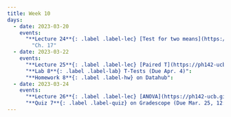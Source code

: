 ```yaml
---
title: Week 10
days:
  - date: 2023-03-20
    events:
      "**Lecture 24**{: .label .label-lec} [Test for two means](https://ph142-ucb.github.io/sp23/src/flavors-of-t.pdf) ([Recording](https://youtu.be/kvl-JQNk9kM))":
        "Ch. 17"
  - date: 2023-03-22
    events:
      "**Lecture 25**{: .label .label-lec} [Paired T](https://ph142-ucb.github.io/sp23/src/paired-t.pdf)":
      "**Lab 8**{: .label .label-lab} T-Tests (Due Apr. 4)":
      "**Homework 8**{: .label .label-hw} on Datahub":
  - date: 2023-03-24
    events:
      "**Lecture 26**{: .label .label-lec} [ANOVA](https://ph142-ucb.github.io/sp23/src/anova.pdf)": 
      "**Quiz 7**{: .label .label-quiz} on Gradescope (Due Mar. 25, 12:00 PM PST)":
---
```

